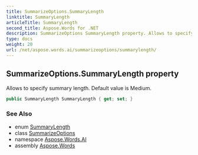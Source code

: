```yaml
---
title: SummarizeOptions.SummaryLength
linktitle: SummaryLength
articleTitle: SummaryLength
second_title: Aspose.Words for .NET
description: SummarizeOptions SummaryLength property. Allows to specify summary length. Default value is Medium in C#.
type: docs
weight: 20
url: /net/aspose.words.ai/summarizeoptions/summarylength/
---
```

## SummarizeOptions.SummaryLength property

Allows to specify summary length. Default value is Medium.

```csharp
public SummaryLength SummaryLength { get; set; }
```

### See Also

* enum [SummaryLength](../../summarylength/)
* class [SummarizeOptions](../)
* namespace [Aspose.Words.AI](../../../aspose.words.ai/)
* assembly [Aspose.Words](../../../)
